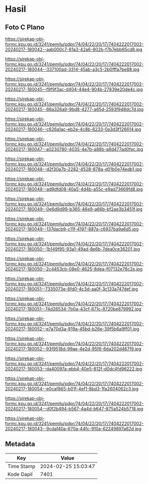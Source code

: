 # Hasil

## Foto C Plano

https://sirekap-obj-formc.kpu.go.id/3241/pemilu/pdpr/74/04/22/20/17/7404222017002-20240217-180042--aab000c7-81a3-42a6-802b-f7b7ebb65cd8.jpg

https://sirekap-obj-formc.kpu.go.id/3241/pemilu/pdpr/74/04/22/20/17/7404222017002-20240217-180044--337100ad-3314-45ab-a3c5-2b0fffa7be88.jpg

https://sirekap-obj-formc.kpu.go.id/3241/pemilu/pdpr/74/04/22/20/17/7404222017002-20240217-180045--f9f9f3ac-d404-44e4-904b-27839e20de4c.jpg

https://sirekap-obj-formc.kpu.go.id/3241/pemilu/pdpr/74/04/22/20/17/7404222017002-20240217-180045--66a326a9-9bd8-4277-a65d-2593f948dc7d.jpg

https://sirekap-obj-formc.kpu.go.id/3241/pemilu/pdpr/74/04/22/20/17/7404222017002-20240217-180046--c626a1ac-eb2e-4c8b-8233-0a3d3f126614.jpg

https://sirekap-obj-formc.kpu.go.id/3241/pemilu/pdpr/74/04/22/20/17/7404222017002-20240217-180047--a0230780-4035-4e7b-a88b-a8d477ad0fec.jpg

https://sirekap-obj-formc.kpu.go.id/3241/pemilu/pdpr/74/04/22/20/17/7404222017002-20240217-180048--d2f30a7b-2282-4528-878a-d01b0e74edb1.jpg

https://sirekap-obj-formc.kpu.go.id/3241/pemilu/pdpr/74/04/22/20/17/7404222017002-20240217-180048--ad9dfd08-40a5-4d4b-a55c-e9ad73669fd8.jpg

https://sirekap-obj-formc.kpu.go.id/3241/pemilu/pdpr/74/04/22/20/17/7404222017002-20240217-180049--0e6d9d99-b365-46e9-a66b-bf2ae3b3451f.jpg

https://sirekap-obj-formc.kpu.go.id/3241/pemilu/pdpr/74/04/22/20/17/7404222017002-20240217-180049--137dacb9-c11f-4197-887a-c6937ba9a6d5.jpg

https://sirekap-obj-formc.kpu.go.id/3241/pemilu/pdpr/74/04/22/20/17/7404222017002-20240217-180050--1b149f95-93a1-49ad-8e6b-7dea0ce36201.jpg

https://sirekap-obj-formc.kpu.go.id/3241/pemilu/pdpr/74/04/22/20/17/7404222017002-20240217-180050--2c4453cb-08e0-4625-8dea-f07132e76c2e.jpg

https://sirekap-obj-formc.kpu.go.id/3241/pemilu/pdpr/74/04/22/20/17/7404222017002-20240217-180051--7335073e-6fd0-4c3d-aa0f-3c133a747def.jpg

https://sirekap-obj-formc.kpu.go.id/3241/pemilu/pdpr/74/04/22/20/17/7404222017002-20240217-180051--74d26534-7b0a-43cf-871c-8720be879992.jpg

https://sirekap-obj-formc.kpu.go.id/3241/pemilu/pdpr/74/04/22/20/17/7404222017002-20240217-180052--e7a70d3a-919a-45bd-b26e-39f5b6a9ff01.jpg

https://sirekap-obj-formc.kpu.go.id/3241/pemilu/pdpr/74/04/22/20/17/7404222017002-20240217-180052--93f9518d-99ae-4e2d-95f6-6da202d467f9.jpg

https://sirekap-obj-formc.kpu.go.id/3241/pemilu/pdpr/74/04/22/20/17/7404222017002-20240217-180053--da40097a-ebb4-40e5-812f-d0dc4fd96222.jpg

https://sirekap-obj-formc.kpu.go.id/3241/pemilu/pdpr/74/04/22/20/17/7404222017002-20240217-180054--e0caf865-b01f-4ef1-8bd3-1fa2604062c3.jpg

https://sirekap-obj-formc.kpu.go.id/3241/pemilu/pdpr/74/04/22/20/17/7404222017002-20240217-180054--d0f2b494-b567-4a4d-b647-875a524b5718.jpg

https://sirekap-obj-formc.kpu.go.id/3241/pemilu/pdpr/74/04/22/20/17/7404222017002-20240217-180043--9cdaf40a-670a-44fc-910a-62249897a62d.jpg


## Metadata

| Key        | Value               |
| ---------- | ------------------- |
| Time Stamp | 2024-02-25 15:03:47 |
| Kode Dapil | 7401                |



